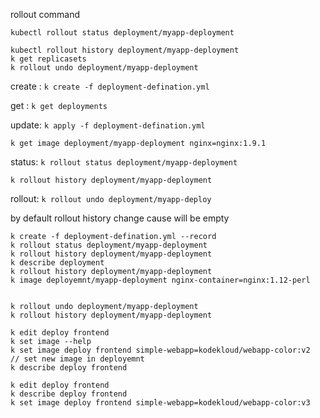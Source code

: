 rollout command 

`kubectl rollout status deployment/myapp-deployment`

```
kubectl rollout history deployment/myapp-deployment
k get replicasets
k rollout undo deployment/myapp-deployment
```





create : `k create -f deployment-defination.yml`

get : `k get deployments`

update: `k apply -f deployment-defination.yml`

`k get image deployment/myapp-deployment nginx=nginx:1.9.1`

status: `k rollout status deployment/myapp-deployment`

`k rollout history deployment/myapp-deployment`

rollout: `k rollout undo deployment/myapp-deploy`



by default rollout history change cause will be empty

```
k create -f deployment-defination.yml --record
k rollout status deployment/myapp-deployment
k rollout history deployment/myapp-deployment
k describe deployment
k rollout history deployment/myapp-deployment
k image deployemnt/myapp-deployment nginx-container=nginx:1.12-perl


k rollout undo deployment/myapp-deployment
k rollout history deployment/myapp-deployment
```

```
k edit deploy frontend
k set image --help
k set image deploy frontend simple-webapp=kodekloud/webapp-color:v2
// set new image in deployemnt
k describe deploy frontend 

k edit deploy frontend
k describe deploy frontend
k set image deploy frontend simple-webapp=kodekloud/webapp-color:v3
```

 
